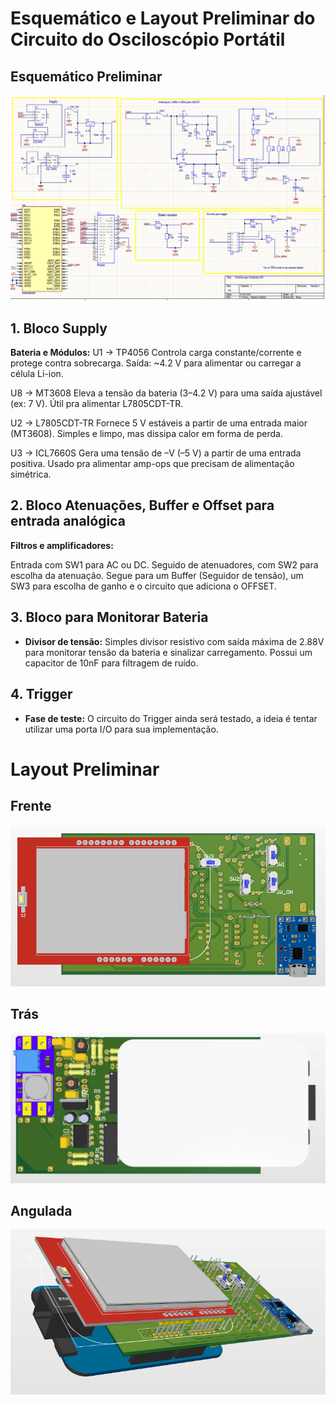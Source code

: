 # Esquemático e Layout Preliminar do Circuito do Osciloscópio Portátil

## Esquemático Preliminar

![Esquemático do Circuito](Schematic.png)


## 1. Bloco Supply
**Bateria e Módulos:**
U1 -> TP4056
Controla carga constante/corrente e protege contra sobrecarga.
Saída: ~4.2 V para alimentar ou carregar a célula Li-ion.

U8 -> MT3608
Eleva a tensão da bateria (3–4.2 V) para uma saída ajustável (ex: 7 V).
Útil pra alimentar L7805CDT-TR.

U2 -> L7805CDT-TR
Fornece 5 V estáveis a partir de uma entrada maior (MT3608).
Simples e limpo, mas dissipa calor em forma de perda.

U3 -> ICL7660S
Gera uma tensão de –V (–5 V) a partir de uma entrada positiva.
Usado pra alimentar amp-ops que precisam de alimentação simétrica.

## 2. Bloco Atenuações, Buffer e Offset para entrada analógica
**Filtros e amplificadores:**

Entrada com SW1 para AC ou DC. Seguido de atenuadores, com SW2 para escolha da atenuação. Segue para um Buffer (Seguidor de tensão), um SW3 para escolha de ganho e o circuito que adiciona o OFFSET.

## 3. Bloco para Monitorar Bateria
- **Divisor de tensão:** Simples divisor resistivo com saída máxima de 2.88V para monitorar tensão da bateria e sinalizar carregamento. Possui um capacitor de 10nF para filtragem de ruído.


## 4. Trigger
- **Fase de teste:** O circuito do Trigger ainda será testado, a ideia é tentar utilizar uma porta I/O para sua implementação.

# Layout Preliminar

## Frente
![Layout da Placa Preliminar Frente](PCB-Front.png)
## Trás
![Layout da Placa Preliminar Trás](PCB-back.png)
## Angulada
![Layout da Placa Preliminar Angulada](PCB-angle.png)







